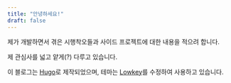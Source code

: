 ```yaml
---
title: "안녕하세요!"
draft: false
---
```


제가 개발하면서 겪은 시행착오들과 사이드 프로젝트에 대한 내용을 적으려 합니다.

제 관심사를 넓고 얕게(?) 다루고 있습니다.

이 블로그는 [Hugo](https://gohugo.io/)로 제작되었으며, 테마는 [Lowkey](https://github.com/nixentric/Lowkey-Hugo-Theme)를 수정하여 사용하고 있습니다.

